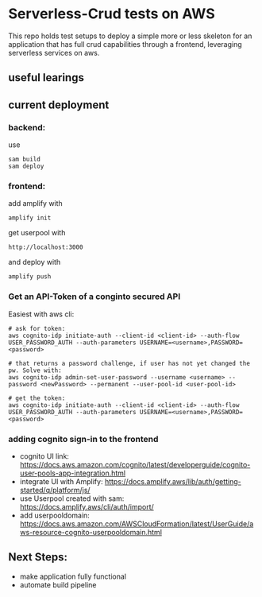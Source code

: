 # Serverless-Crud tests on AWS

This repo holds test setups to deploy a simple more or less skeleton for an application that has full crud capabilities through a frontend, leveraging serverless services on aws.

## useful learings

## current deployment
### backend:
use 
``` 
sam build
sam deploy
```

### frontend:
add amplify with
``` 
amplify init 
```
get userpool with 
```
http://localhost:3000
```
and deploy with
```
amplify push
```


### Get an API-Token of a conginto secured API 
Easiest with aws cli:

```
# ask for token:
aws cognito-idp initiate-auth --client-id <client-id> --auth-flow USER_PASSWORD_AUTH --auth-parameters USERNAME=<username>,PASSWORD=<password>

# that returns a password challenge, if user has not yet changed the pw. Solve with:
aws cognito-idp admin-set-user-password --username <username> --password <newPassword> --permanent --user-pool-id <user-pool-id>

# get the token:
aws cognito-idp initiate-auth --client-id <client-id> --auth-flow USER_PASSWORD_AUTH --auth-parameters USERNAME=<username>,PASSWORD=<password>
```

### adding cognito sign-in to the frontend
- cognito UI link: https://docs.aws.amazon.com/cognito/latest/developerguide/cognito-user-pools-app-integration.html
- integrate UI with Amplify: https://docs.amplify.aws/lib/auth/getting-started/q/platform/js/
- use Userpool created with sam: https://docs.amplify.aws/cli/auth/import/
- add userpooldomain: https://docs.aws.amazon.com/AWSCloudFormation/latest/UserGuide/aws-resource-cognito-userpooldomain.html

## Next Steps:

- make application fully functional
- automate build pipeline
